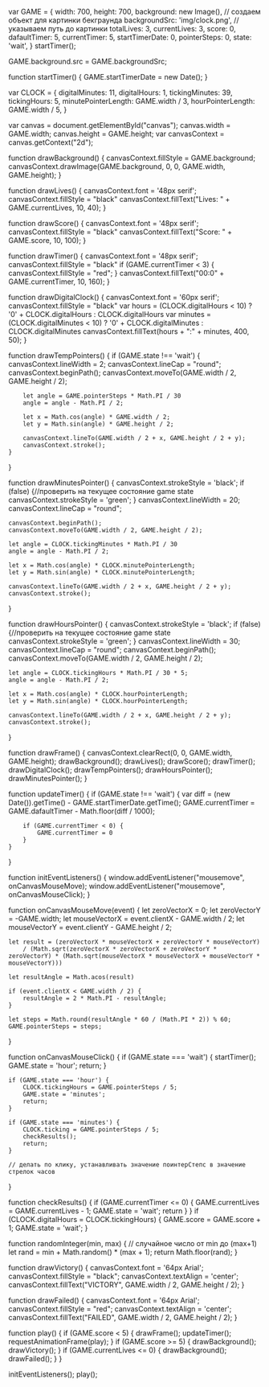 var GAME = {
    width: 700,
    height: 700,
    background: new Image(),  // создаем объект для картинки бекграунда
    backgroundSrc: 'img/clock.png', // указываем путь до картинки
    totalLives: 3,
    currentLives: 3,
    score: 0,
    dafaultTimer: 5,
    currentTimer: 5,
    startTimerDate: 0,
    pointerSteps: 0,
    state: 'wait',
}
startTimer();

GAME.background.src = GAME.backgroundSrc;

function startTimer() {
    GAME.startTimerDate = new Date();
}

var CLOCK = {
    digitalMinutes: 11,
    digitalHours: 1,
    tickingMinutes: 39,
    tickingHours: 5,
    minutePointerLength: GAME.width / 3,
    hourPointerLength: GAME.width / 5,
}

var canvas = document.getElementById("canvas");
canvas.width = GAME.width;
canvas.height = GAME.height;
var canvasContext = canvas.getContext("2d");

function drawBackground() {
    canvasContext.fillStyle = GAME.background;
    canvasContext.drawImage(GAME.background, 0, 0, GAME.width, GAME.height);
}

function drawLives() {
    canvasContext.font = '48px serif';
    canvasContext.fillStyle = "black"
    canvasContext.fillText("Lives: " + GAME.currentLives, 10, 40);
}

function drawScore() {
    canvasContext.font = '48px serif';
    canvasContext.fillStyle = "black"
    canvasContext.fillText("Score: " + GAME.score, 10, 100);
}

function drawTimer() {
    canvasContext.font = '48px serif';
    canvasContext.fillStyle = "black"
    if (GAME.currentTimer < 3) {
        canvasContext.fillStyle = "red";
    }
    canvasContext.fillText("00:0" + GAME.currentTimer, 10, 160);
}

function drawDigitalClock() {
    canvasContext.font = '60px serif';
    canvasContext.fillStyle = "black"
    var hours = (CLOCK.digitalHours < 10)
        ? '0' + CLOCK.digitalHours
        : CLOCK.digitalHours
    var minutes = (CLOCK.digitalMinutes < 10)
        ? '0' + CLOCK.digitalMinutes
        : CLOCK.digitalMinutes
    canvasContext.fillText(hours + ":" + minutes, 400, 50);
}

function drawTempPointers() {
    if (GAME.state !== 'wait') {
        canvasContext.lineWidth = 2;
        canvasContext.lineCap = "round";
        canvasContext.beginPath();
        canvasContext.moveTo(GAME.width / 2, GAME.height / 2);

        let angle = GAME.pointerSteps * Math.PI / 30
        angle = angle - Math.PI / 2;

        let x = Math.cos(angle) * GAME.width / 2;
        let y = Math.sin(angle) * GAME.height / 2;

        canvasContext.lineTo(GAME.width / 2 + x, GAME.height / 2 + y);
        canvasContext.stroke();
    }
}

function drawMinutesPointer() {
    canvasContext.strokeStyle = 'black';
    if (false) {//проверить на текущее состояние game state
        canvasContext.strokeStyle = 'green';
    }
    canvasContext.lineWidth = 20;
    canvasContext.lineCap = "round";

    canvasContext.beginPath();
    canvasContext.moveTo(GAME.width / 2, GAME.height / 2);

    let angle = CLOCK.tickingMinutes * Math.PI / 30
    angle = angle - Math.PI / 2;

    let x = Math.cos(angle) * CLOCK.minutePointerLength;
    let y = Math.sin(angle) * CLOCK.minutePointerLength;

    canvasContext.lineTo(GAME.width / 2 + x, GAME.height / 2 + y);
    canvasContext.stroke();
}

function drawHoursPointer() {
    canvasContext.strokeStyle = 'black';
    if (false) {//проверить на текущее состояние game state
        canvasContext.strokeStyle = 'green';
    }
    canvasContext.lineWidth = 30;
    canvasContext.lineCap = "round";
    canvasContext.beginPath();
    canvasContext.moveTo(GAME.width / 2, GAME.height / 2);


    let angle = CLOCK.tickingHours * Math.PI / 30 * 5;
    angle = angle - Math.PI / 2;

    let x = Math.cos(angle) * CLOCK.hourPointerLength;
    let y = Math.sin(angle) * CLOCK.hourPointerLength;

    canvasContext.lineTo(GAME.width / 2 + x, GAME.height / 2 + y);
    canvasContext.stroke();
}

function drawFrame() {
    canvasContext.clearRect(0, 0, GAME.width, GAME.height);
    drawBackground();
    drawLives();
    drawScore();
    drawTimer();
    drawDigitalClock();
    drawTempPointers();
    drawHoursPointer();
    drawMinutesPointer();
}

function updateTimer() {
    if (GAME.state !== 'wait') {
        var diff = (new Date()).getTime() - GAME.startTimerDate.getTime();
        GAME.currentTimer = GAME.dafaultTimer - Math.floor(diff / 1000);

        if (GAME.currentTimer < 0) {
            GAME.currentTimer = 0
        }
    }
}

function initEventListeners() {
    window.addEventListener("mousemove", onCanvasMouseMove);
    window.addEventListener("mousemove", onCanvasMouseClick);
}

function onCanvasMouseMove(event) {
    let zeroVectorX = 0;
    let zeroVectorY = -GAME.width;
    let mouseVectorX = event.clientX - GAME.width / 2;
    let mouseVectorY = event.clientY - GAME.height / 2;

    let result = (zeroVectorX * mouseVectorX + zeroVectorY * mouseVectorY)
        / (Math.sqrt(zeroVectorX * zeroVectorX + zeroVectorY * zeroVectorY) * (Math.sqrt(mouseVectorX * mouseVectorX + mouseVectorY * mouseVectorY)))

    let resultAngle = Math.acos(result)

    if (event.clientX < GAME.width / 2) {
        resultAngle = 2 * Math.PI - resultAngle;
    }

    let steps = Math.round(resultAngle * 60 / (Math.PI * 2)) % 60;
    GAME.pointerSteps = steps;
}

function onCanvasMouseClick() {
    if (GAME.state === 'wait') {
        startTimer();
        GAME.state = 'hour';
        return;
    }

    if (GAME.state === 'hour') {
        CLOCK.tickingHours = GAME.pointerSteps / 5;
        GAME.state = 'minutes';
        return;
    }

    if (GAME.state === 'minutes') {
        CLOCK.ticking = GAME.pointerSteps / 5;
        checkResults();
        return;
    }
    
    // делать по клику, устанавливать значение поинтерСтепс в значение стрелок часов

}

function checkResults() {
    if (GAME.currentTimer <= 0) {
        GAME.currentLives = GAME.currentLives - 1;
        GAME.state = 'wait';
        return
    }
}
if (CLOCK.digitalHours = CLOCK.tickingHours) {
    GAME.score = GAME.score + 1;
    GAME.state = 'wait';
}

function randomInteger(min, max) {
    // случайное число от min до (max+1)
    let rand = min + Math.random() * (max + 1);
    return Math.floor(rand);
}

function drawVictory() {
    canvasContext.font = '64px Arial';
    canvasContext.fillStyle = "black";
    canvasContext.textAlign = 'center';
    canvasContext.fillText("VICTORY", GAME.width / 2, GAME.height / 2);
}

function drawFailed() {
    canvasContext.font = '64px Arial';
    canvasContext.fillStyle = "red";
    canvasContext.textAlign = 'center';
    canvasContext.fillText("FAILED", GAME.width / 2, GAME.height / 2);
}

function play() {
    if (GAME.score < 5) {
        drawFrame();
        updateTimer();
        requestAnimationFrame(play);
    }
    if (GAME.score >= 5) {
        drawBackground();
        drawVictory();
    }
    if (GAME.currentLives <= 0) {
        drawBackground();
        drawFailed();
    }
}

initEventListeners();
play();

